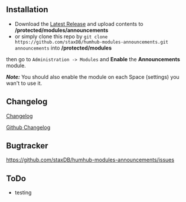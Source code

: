 ## Installation

- Download the [Latest Release](https://github.com/staxDB/humhub-modules-announcements/releases/latest) and upload contents to **/protected/modules/announcements**
- or simply clone this repo by `git clone https://github.com/staxDB/humhub-modules-announcements.git announcements` into **/protected/modules**

then go to `Administration -> Modules` and **Enable** the **Announcements** module.

**_Note:_** You should also enable the module on each Space (settings) you wan't to use it.

## Changelog

[Changelog](docs/CHANGELOG.md)

[Github Changelog](https://github.com/staxDB/humhub-modules-announcements/commits/master)

## Bugtracker

<https://github.com/staxDB/humhub-modules-announcements/issues>

## ToDo
- testing